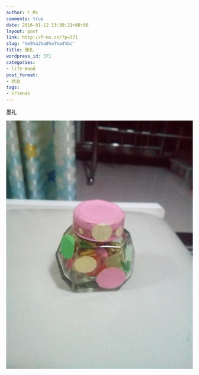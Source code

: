 ```yaml
---
author: F_Ms
comments: true
date: 2016-01-12 13:39:21+00:00
layout: post
link: http://f-ms.cn/?p=371
slug: '%e5%a2%a8%e7%a4%bc'
title: 墨礼
wordpress_id: 371
categories:
- life-mood
post_format:
- 状态
tags:
- Friends
---
```


墨礼

![IMG](/img/post/wp/2016/01/IMG.jpg)
